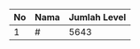 | No | Nama            | Jumlah Level |
|----|-----------------|--------------|
| 1  | #    |    5643        |
